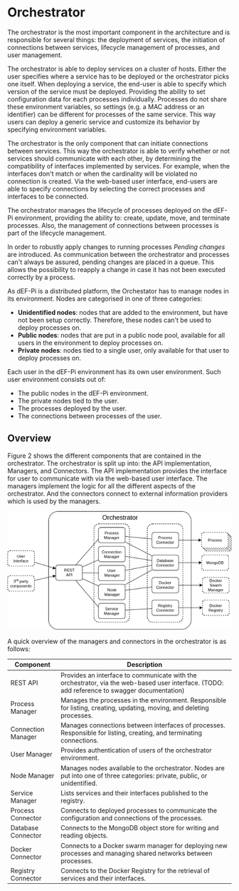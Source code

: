 # Orchestrator

The orchestrator is the most important component in the architecture and is responsible for several things: the deployment of services, the initiation of connections between services, lifecycle management of processes, and user management.

The orchestrator is able to deploy services on a cluster of hosts. Either the user specifies where a service has to be deployed or the orchestrator picks one itself. When deploying a service, the end-user is able to specify which version of the service must be deployed. Providing the ability to set configuration data for each processes individually. Processes do not share these environment variables, so settings (e.g. a MAC address or an identifier) can be different for processes of the same service. This way users can deploy a generic service and customize its behavior by specifying environment variables.

The orchestrator is the only component that can initiate connections between services. This way the orchestrator is able to verify whether or not services should communicate with each other, by determining the compatibility of interfaces implemented by services. For example, when the interfaces don't match or when the cardinality will be violated no connection is created. Via the web-based user interface, end-users are able to specify connections by selecting the correct processes and interfaces to be connected. 

The orchestrator manages the lifecycle of processes deployed on the dEF-Pi environment, providing the ability to: create, update, move, and terminate processes. Also, the management of connections between processes is part of the lifecycle management. 

In order to robustly apply changes to running processes _Pending changes_ are introduced. As communication between the orchestrator and processes can't always be assured, pending changes are placed in a queue. This allows the possibility to reapply a change in case it has not been executed correctly by a process. 

As dEF-Pi is a distributed platform, the Orchestator has to manage nodes in its environment. Nodes are categorised in one of three categories:
* **Unidentified nodes**: nodes that are added to the environment, but have not been setup correctly. Therefore, these nodes can't be used to deploy processes on.
* **Public nodes**: nodes that are put in a public node pool, available for all users in the environment to deploy processes on.
* **Private nodes**: nodes tied to a single user, only available for that user to deploy processes on.

Each user in the dEF-Pi environment has its own user environment. Such user environment consists out of:
* The public nodes in the dEF-Pi environment.
* The private nodes tied to the user.
* The processes deployed by the user.
* The connections between processes of the user.

## Overview

Figure 2 shows the different components that are contained in the orchestrator. The orchestrator is split up into: the API implementation, Managers, and Connectors. The API implementation provides the interface for user to communicate with via the web-based user interface. The managers implement the logic for all the different aspects of the orchestrator. And the connectors connect to external information providers which is used by the managers.

![&quot;Orchestrator overview&quot;](/assets/orchestrator.png)

A quick overview of the managers and connectors in the orchestrator is as follows:

| Component 			| Description |
| --- 					| --- |
| REST API 				| Provides an interface to communicate with the orchestrator, via the web-based user interface. \(TODO: add reference to swagger documentation\) |
| Process Manager 		| Manages the processes in the environment. Responsible for listing, creating, updating, moving, and deleting processes. |
| Connection Manager 	| Manages connections between interfaces of processes. Responsible for listing, creating, and terminating connections. |
| User Manager 			| Provides authentication of users of the orchestrator environment.  |
| Node Manager 			| Manages nodes available to the orchestrator. Nodes are put into one of three categories: private, public, or unidentified. |
| Service Manager 		| Lists services and their interfaces published to the registry. |
| Process Connector 	| Connects to deployed processes to communicate the configuration and connections of the processes. |
| Database Connector 	| Connects to the MongoDB object store for writing and reading objects.  |
| Docker Connector 		| Connects to a Docker swarm manager for deploying new processes and managing shared networks between processes. |
| Registry Connector 	| Connects to the Docker Registry for the retrieval of services and their interfaces. |
